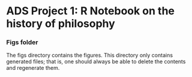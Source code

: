 # ADS Project 1:  R Notebook on the history of philosophy

### Figs folder

The figs directory contains the figures. This directory only contains generated files; that is, one should always be able to delete the contents and regenerate them.

